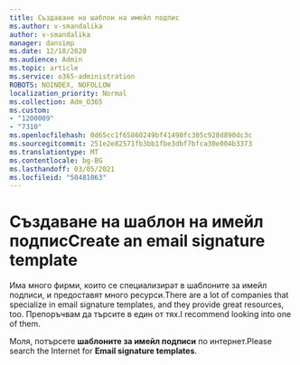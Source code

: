 ```yaml
---
title: Създаване на шаблон на имейл подпис
ms.author: v-smandalika
author: v-smandalika
manager: dansimp
ms.date: 12/18/2020
ms.audience: Admin
ms.topic: article
ms.service: o365-administration
ROBOTS: NOINDEX, NOFOLLOW
localization_priority: Normal
ms.collection: Adm_O365
ms.custom:
- "1200009"
- "7310"
ms.openlocfilehash: 0d65cc1f65860249bf41490fc305c928d890dc3c
ms.sourcegitcommit: 251e2e82571fb3bb1fbe3dbf7bfca30e004b3373
ms.translationtype: MT
ms.contentlocale: bg-BG
ms.lasthandoff: 03/05/2021
ms.locfileid: "50481063"
---
```

# <a name="create-an-email-signature-template"></a><span data-ttu-id="b37fb-102">Създаване на шаблон на имейл подпис</span><span class="sxs-lookup"><span data-stu-id="b37fb-102">Create an email signature template</span></span>

<span data-ttu-id="b37fb-103">Има много фирми, които се специализират в шаблоните за имейл подписи, и предоставят много ресурси.</span><span class="sxs-lookup"><span data-stu-id="b37fb-103">There are a lot of companies that specialize in email signature templates, and they provide great resources, too.</span></span> <span data-ttu-id="b37fb-104">Препоръчвам да търсите в един от тях.</span><span class="sxs-lookup"><span data-stu-id="b37fb-104">I recommend looking into one of them.</span></span>

<span data-ttu-id="b37fb-105">Моля, потърсете **шаблоните за имейл подписи** по интернет.</span><span class="sxs-lookup"><span data-stu-id="b37fb-105">Please search the Internet for **Email signature templates**.</span></span>